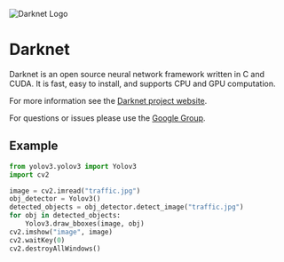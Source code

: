 ![Darknet Logo](http://pjreddie.com/media/files/darknet-black-small.png)

# Darknet #
Darknet is an open source neural network framework written in C and CUDA. It is fast, easy to install, and supports CPU and GPU computation.

For more information see the [Darknet project website](http://pjreddie.com/darknet).

For questions or issues please use the [Google Group](https://groups.google.com/forum/#!forum/darknet).

## Example
```python
from yolov3.yolov3 import Yolov3
import cv2

image = cv2.imread("traffic.jpg")
obj_detector = Yolov3()
detected_objects = obj_detector.detect_image("traffic.jpg")
for obj in detected_objects:
    Yolov3.draw_bboxes(image, obj)
cv2.imshow("image", image)
cv2.waitKey(0)
cv2.destroyAllWindows()
```